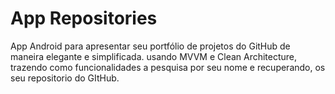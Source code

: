 # App Repositories

App Android para apresentar seu portfólio de projetos do GitHub de maneira elegante e simplificada.
usando MVVM e Clean Architecture, trazendo como funcionalidades a pesquisa por seu nome e recuperando,
os seu repositorio do GItHub.
